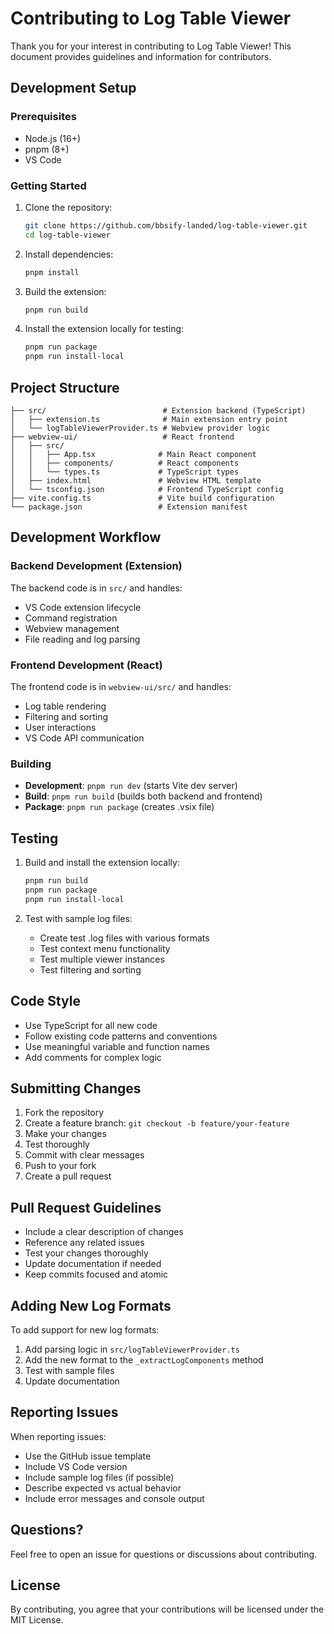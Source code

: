 # Contributing to Log Table Viewer

Thank you for your interest in contributing to Log Table Viewer! This document provides guidelines and information for contributors.

## Development Setup

### Prerequisites

- Node.js (16+)
- pnpm (8+)
- VS Code

### Getting Started

1. Clone the repository:
   ```bash
   git clone https://github.com/bbsify-landed/log-table-viewer.git
   cd log-table-viewer
   ```

2. Install dependencies:
   ```bash
   pnpm install
   ```

3. Build the extension:
   ```bash
   pnpm run build
   ```

4. Install the extension locally for testing:
   ```bash
   pnpm run package
   pnpm run install-local
   ```

## Project Structure

```
├── src/                          # Extension backend (TypeScript)
│   ├── extension.ts              # Main extension entry point
│   └── logTableViewerProvider.ts # Webview provider logic
├── webview-ui/                   # React frontend
│   ├── src/
│   │   ├── App.tsx              # Main React component
│   │   ├── components/          # React components
│   │   └── types.ts             # TypeScript types
│   ├── index.html               # Webview HTML template
│   └── tsconfig.json            # Frontend TypeScript config
├── vite.config.ts               # Vite build configuration
└── package.json                 # Extension manifest
```

## Development Workflow

### Backend Development (Extension)

The backend code is in `src/` and handles:
- VS Code extension lifecycle
- Command registration
- Webview management
- File reading and log parsing

### Frontend Development (React)

The frontend code is in `webview-ui/src/` and handles:
- Log table rendering
- Filtering and sorting
- User interactions
- VS Code API communication

### Building

- **Development**: `pnpm run dev` (starts Vite dev server)
- **Build**: `pnpm run build` (builds both backend and frontend)
- **Package**: `pnpm run package` (creates .vsix file)

## Testing

1. Build and install the extension locally:
   ```bash
   pnpm run build
   pnpm run package
   pnpm run install-local
   ```

2. Test with sample log files:
   - Create test .log files with various formats
   - Test context menu functionality
   - Test multiple viewer instances
   - Test filtering and sorting

## Code Style

- Use TypeScript for all new code
- Follow existing code patterns and conventions
- Use meaningful variable and function names
- Add comments for complex logic

## Submitting Changes

1. Fork the repository
2. Create a feature branch: `git checkout -b feature/your-feature`
3. Make your changes
4. Test thoroughly
5. Commit with clear messages
6. Push to your fork
7. Create a pull request

## Pull Request Guidelines

- Include a clear description of changes
- Reference any related issues
- Test your changes thoroughly
- Update documentation if needed
- Keep commits focused and atomic

## Adding New Log Formats

To add support for new log formats:

1. Add parsing logic in `src/logTableViewerProvider.ts`
2. Add the new format to the `_extractLogComponents` method
3. Test with sample files
4. Update documentation

## Reporting Issues

When reporting issues:
- Use the GitHub issue template
- Include VS Code version
- Include sample log files (if possible)
- Describe expected vs actual behavior
- Include error messages and console output

## Questions?

Feel free to open an issue for questions or discussions about contributing.

## License

By contributing, you agree that your contributions will be licensed under the MIT License.